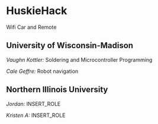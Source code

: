 # HuskieHack
Wifi Car and Remote

## University of Wisconsin-Madison

*Vaughn Kottler:* Soldering and Microcontroller Programming

*Cale Geffre:* Robot navigation

## Northern Illinois University

*Jordan:* INSERT_ROLE 

*Kristen A:* INSERT_ROLE


